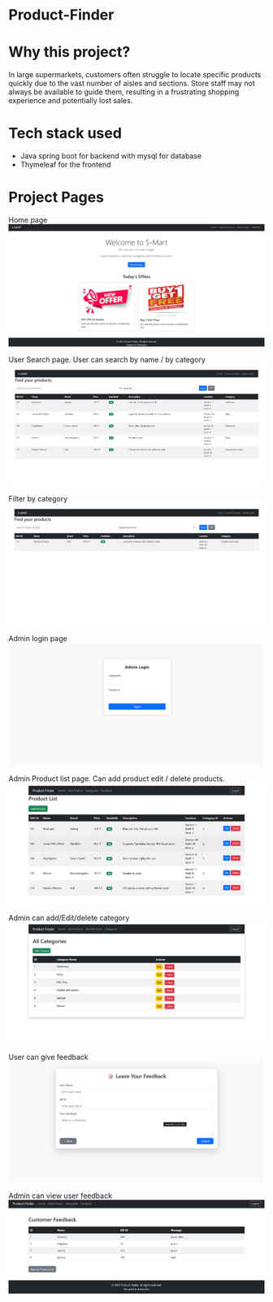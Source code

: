 
# Product-Finder

# Why this project?

In large supermarkets, customers often struggle to locate specific products quickly due to the vast number of aisles and sections. Store staff may not always be available to guide them, resulting in a frustrating shopping experience and potentially lost sales.


# Tech stack used

* Java spring boot for backend with mysql for database
* Thymeleaf for the frontend

# Project Pages
Home page
![alt text](<Screenshot 2025-07-27 092758.png>)

User Search page. User can search by name / by category
![alt text](<Screenshot 2025-07-27 092809.png>)

Filter by category
![alt text](<Screenshot 2025-07-27 092823.png>) 

Admin login page
![alt text](<Screenshot 2025-07-27 092858.png>)

Admin Product list page. Can add product edit / delete products.
![alt text](<Screenshot 2025-07-27 092909.png>)

Admin can add/Edit/delete category
![alt text](<Screenshot 2025-07-27 093054.png>)

User can give feedback
![alt text](<Screenshot 2025-07-27 093137.png>)

Admin can view user feedback
![alt text](<Screenshot 2025-07-27 093122.png>)

    